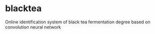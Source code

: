 # blacktea
Online identification system of black tea fermentation degree based on convolution neural network
